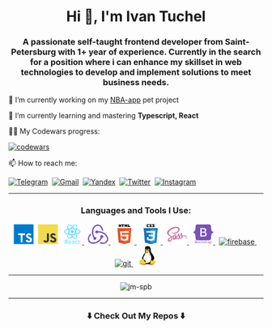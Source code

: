 <h1 align="center">Hi 👋, I'm Ivan Tuchel</h1>
<h3 align="center">A passionate self-taught frontend developer from Saint-Petersburg with 1+ year of experience. Currently in the search for a position where i can enhance my skillset in web technologies to develop and implement solutions to meet business needs.</h3>

🔭 I’m currently working on my [NBA-app](https://github.com/jm-spb/NBA-app) pet project

🌱 I’m currently learning and mastering **Typescript, React**

:man_technologist: My Codewars progress: <p>[![codewars](https://www.codewars.com/users/jm_spb/badges/large)](https://www.codewars.com/users/jm_spb)</p>

📫 How to reach me: <p>[![Telegram](https://img.shields.io/badge/Telegram-blue?style=for-the-badge&logo=Telegram)](https://t.me/jean_michel_spb)&nbsp; [![Gmail](https://img.shields.io/badge/Gmail-D14836?style=for-the-badge&logo=gmail&logoColor=white)](mailto:tuchel.ivan@gmail.com)&nbsp; [![Yandex](https://img.shields.io/badge/TI4565@ya.ru-F9DB60?style=for-the-badge&logo=Yandex&logoColor=FF3333)](mailto:ti4565@ya.ru)&nbsp; [![Twitter](https://img.shields.io/badge/Twitter-%231DA1F2.svg?style=for-the-badge&logo=Twitter&logoColor=white)](https://twitter.com/@jm_spb)&nbsp; [![Instagram](https://img.shields.io/badge/Instagram-%23E4405F.svg?style=for-the-badge&logo=Instagram&logoColor=white)](https://instagram.com/jeanmichel_spb)</p>

<hr />

<h3 align="center">Languages and Tools I Use:</h3>
<p align="center">
  <a href="https://www.typescriptlang.org/" target="_blank" rel="noreferrer"> <img src="https://raw.githubusercontent.com/devicons/devicon/master/icons/typescript/typescript-original.svg" alt="typescript" width="40" height="40"/></a>&nbsp;
   <a href="https://developer.mozilla.org/en-US/docs/Web/JavaScript" target="_blank" rel="noreferrer"><img src="https://raw.githubusercontent.com/devicons/devicon/master/icons/javascript/javascript-original.svg" alt="javascript" width="40" height="40"/></a>&nbsp;
   <a href="https://reactjs.org/" target="_blank" rel="noreferrer"> <img src="https://raw.githubusercontent.com/devicons/devicon/master/icons/react/react-original-wordmark.svg" alt="react" width="40" height="40"/> </a>&nbsp;
  <a href="https://redux.js.org" target="_blank" rel="noreferrer"> <img src="https://raw.githubusercontent.com/devicons/devicon/master/icons/redux/redux-original.svg" alt="redux" width="40" height="40"/> </a>&nbsp;
  <a href="https://www.w3.org/html/" target="_blank" rel="noreferrer"> <img src="https://raw.githubusercontent.com/devicons/devicon/master/icons/html5/html5-original-wordmark.svg" alt="html5" width="40" height="40"/> </a>&nbsp; 
   <a href="https://www.w3schools.com/css/" target="_blank" rel="noreferrer"> <img src="https://raw.githubusercontent.com/devicons/devicon/master/icons/css3/css3-original-wordmark.svg" alt="css3" width="40" height="40"/> </a>&nbsp;
   <a href="https://sass-lang.com" target="_blank" rel="noreferrer"> <img src="https://raw.githubusercontent.com/devicons/devicon/master/icons/sass/sass-original.svg" alt="sass" width="40" height="40"/> </a>&nbsp;
  <a href="https://getbootstrap.com" target="_blank" rel="noreferrer"> <img src="https://raw.githubusercontent.com/devicons/devicon/master/icons/bootstrap/bootstrap-plain-wordmark.svg" alt="bootstrap" width="40" height="40"/> </a>&nbsp;
  <a href="https://firebase.google.com/" target="_blank" rel="noreferrer"> <img src="https://www.vectorlogo.zone/logos/firebase/firebase-icon.svg" alt="firebase" width="40" height="40"/> </a>&nbsp;
  <a href="https://git-scm.com/" target="_blank" rel="noreferrer"> <img src="https://www.vectorlogo.zone/logos/git-scm/git-scm-icon.svg" alt="git" width="40" height="40"/> </a>&nbsp;
  <a href="https://www.linux.org/" target="_blank" rel="noreferrer"> <img src="https://raw.githubusercontent.com/devicons/devicon/master/icons/linux/linux-original.svg" alt="linux" width="40" height="40"/> </a>   
</p>

<hr />

<div align="center"><img src="https://github-readme-stats.vercel.app/api/top-langs?username=jm-spb&show_icons=true&locale=en&layout=compact" alt="jm-spb" /></div>

<hr />

<h3  align="center">⬇️ Check Out My Repos ⬇️</h3>
